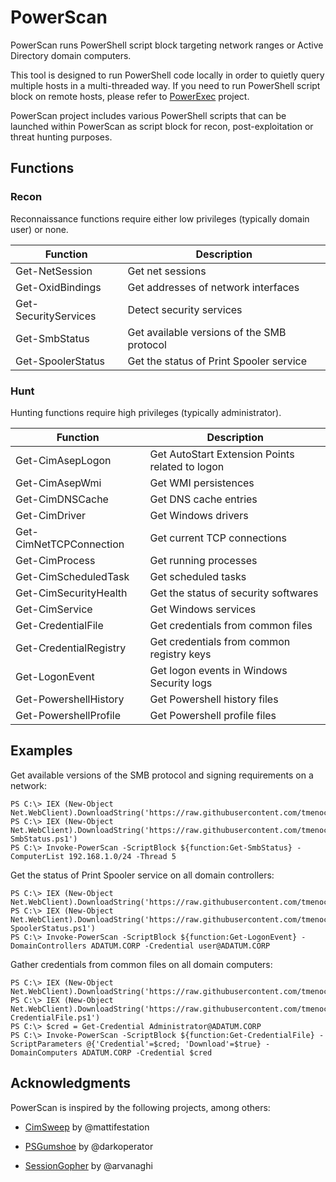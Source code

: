 # PowerScan

PowerScan runs PowerShell script block targeting network ranges or Active Directory domain computers.

This tool is designed to run PowerShell code locally in order to quietly query multiple hosts in a multi-threaded way.
If you need to run PowerShell script block on remote hosts, please refer to [PowerExec](https://github.com/tmenochet/PowerExec) project.

PowerScan project includes various PowerShell scripts that can be launched within PowerScan as script block for recon, post-exploitation or threat hunting purposes.


## Functions

### Recon

Reconnaissance functions require either low privileges (typically domain user) or none.

| Function             | Description                                |
| -------------------- | ------------------------------------------ |
| Get-NetSession       | Get net sessions                           |
| Get-OxidBindings     | Get addresses of network interfaces        |
| Get-SecurityServices | Detect security services                   |
| Get-SmbStatus        | Get available versions of the SMB protocol |
| Get-SpoolerStatus    | Get the status of Print Spooler service    |


### Hunt

Hunting functions require high privileges (typically administrator).


| Function                | Description                                     |
| ----------------------- | ----------------------------------------------- |
| Get-CimAsepLogon        | Get AutoStart Extension Points related to logon |
| Get-CimAsepWmi          | Get WMI persistences                            |
| Get-CimDNSCache         | Get DNS cache entries                           |
| Get-CimDriver           | Get Windows drivers                             |
| Get-CimNetTCPConnection | Get current TCP connections                     |
| Get-CimProcess          | Get running processes                           |
| Get-CimScheduledTask    | Get scheduled tasks                             |
| Get-CimSecurityHealth   | Get the status of security softwares            |
| Get-CimService          | Get Windows services                            |
| Get-CredentialFile      | Get credentials from common files               |
| Get-CredentialRegistry  | Get credentials from common registry keys       |
| Get-LogonEvent          | Get logon events in Windows Security logs       |
| Get-PowershellHistory   | Get Powershell history files                    |
| Get-PowershellProfile   | Get Powershell profile files                    |


## Examples

Get available versions of the SMB protocol and signing requirements on a network:

```
PS C:\> IEX (New-Object Net.WebClient).DownloadString('https://raw.githubusercontent.com/tmenochet/PowerScan/master/PowerScan.ps1')
PS C:\> IEX (New-Object Net.WebClient).DownloadString('https://raw.githubusercontent.com/tmenochet/PowerScan/master/Recon/Get-SmbStatus.ps1')
PS C:\> Invoke-PowerScan -ScriptBlock ${function:Get-SmbStatus} -ComputerList 192.168.1.0/24 -Thread 5
```


Get the status of Print Spooler service on all domain controllers:

```
PS C:\> IEX (New-Object Net.WebClient).DownloadString('https://raw.githubusercontent.com/tmenochet/PowerScan/master/PowerScan.ps1')
PS C:\> IEX (New-Object Net.WebClient).DownloadString('https://raw.githubusercontent.com/tmenochet/PowerScan/master/Recon/Get-SpoolerStatus.ps1')
PS C:\> Invoke-PowerScan -ScriptBlock ${function:Get-LogonEvent} -DomainControllers ADATUM.CORP -Credential user@ADATUM.CORP
```


Gather credentials from common files on all domain computers:

```
PS C:\> IEX (New-Object Net.WebClient).DownloadString('https://raw.githubusercontent.com/tmenochet/PowerScan/master/PowerScan.ps1')
PS C:\> IEX (New-Object Net.WebClient).DownloadString('https://raw.githubusercontent.com/tmenochet/PowerScan/master/Hunt/Get-CredentialFile.ps1')
PS C:\> $cred = Get-Credential Administrator@ADATUM.CORP
PS C:\> Invoke-PowerScan -ScriptBlock ${function:Get-CredentialFile} -ScriptParameters @{'Credential'=$cred; 'Download'=$true} -DomainComputers ADATUM.CORP -Credential $cred
```


## Acknowledgments

PowerScan is inspired by the following projects, among others:

  * [CimSweep](https://github.com/PowerShellMafia/CimSweep) by @mattifestation

  * [PSGumshoe](https://github.com/PSGumshoe) by @darkoperator

  * [SessionGopher](https://github.com/Arvanaghi/SessionGopher) by @arvanaghi

